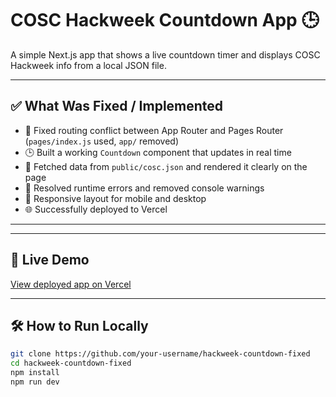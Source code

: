 # COSC Hackweek Countdown App 🕒

A simple Next.js app that shows a live countdown timer and displays COSC Hackweek info from a local JSON file.

---

## ✅ What Was Fixed / Implemented

- 🔧 Fixed routing conflict between App Router and Pages Router (`pages/index.js` used, `app/` removed)
- 🕒 Built a working `Countdown` component that updates in real time
- 📄 Fetched data from `public/cosc.json` and rendered it clearly on the page
- 🧹 Resolved runtime errors and removed console warnings
- 📱 Responsive layout for mobile and desktop
- 🌐 Successfully deployed to Vercel

---


---

## 🚀 Live Demo

[View deployed app on Vercel]([https://your-vercel-url.vercel.app](https://hackweek-countdo-git-04a57f-sarthak-bhandaris-projects-e20652a5.vercel.app/))

---


## 🛠 How to Run Locally

```bash
git clone https://github.com/your-username/hackweek-countdown-fixed
cd hackweek-countdown-fixed
npm install
npm run dev
```
